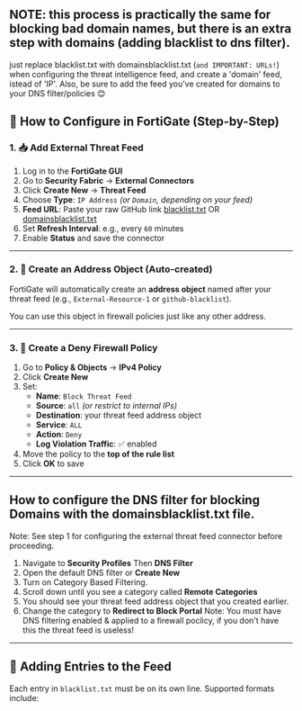 ## NOTE: this process is practically the same for blocking bad domain names, but there is an extra step with domains (adding blacklist to dns filter).
just replace blacklist.txt with domainsblacklist.txt (`and IMPORTANT: URLs!`) when configuring the threat intelligence feed, and create a 'domain' feed, istead of 'IP'.
Also, be sure to add the feed you've created for domains to your DNS filter/policies 😊

## 🔧 How to Configure in FortiGate (Step-by-Step)

### 1. 📥 Add External Threat Feed

1. Log in to the **FortiGate GUI**
2. Go to **Security Fabric** → **External Connectors**
3. Click **Create New** → **Threat Feed**
4. Choose **Type**: `IP Address` *(or `Domain`, depending on your feed)*
5. **Feed URL**: Paste your raw GitHub link [blacklist.txt](https://raw.githubusercontent.com/osmiumostrich/Threat_Intelligence_Feeds/refs/heads/main/blacklist.txt) OR [domainsblacklist.txt](https://raw.githubusercontent.com/osmiumostrich/Threat_Intelligence_Feeds/refs/heads/main/domainsblacklist.txt)
7. Set **Refresh Interval**: e.g., every `60` minutes
8. Enable **Status** and save the connector

---

### 2. 🔐 Create an Address Object (Auto-created)

FortiGate will automatically create an **address object** named after your threat feed (e.g., `External-Resource-1` or `github-blacklist`).

You can use this object in firewall policies just like any other address.

---

### 3. 🚫 Create a Deny Firewall Policy

1. Go to **Policy & Objects** → **IPv4 Policy**
2. Click **Create New**
3. Set:
   - **Name**: `Block Threat Feed`
   - **Source**: `all` *(or restrict to internal IPs)*
   - **Destination**: your threat feed address object
   - **Service**: `ALL`
   - **Action**: `Deny`
   - **Log Violation Traffic**: ✅ enabled
4. Move the policy to the **top of the rule list**
5. Click **OK** to save

---
## How to configure the DNS filter for blocking Domains with the domainsblacklist.txt file.
Note: See step 1 for configuring the external threat feed connector before proceeding.
1. Navigate to **Security Profiles** Then **DNS Filter**
2. Open the default DNS filter or **Create New**
3. Turn on Category Based Filtering.
4. Scroll down until you see a category called **Remote Categories**
5. You should see your threat feed address object that you created earlier.
6. Change the category to **Redirect to Block Portal**
Note: You must have DNS filtering enabled & applied to a firewall poclicy, if you don't have this the threat feed is useless!
---

## 📝 Adding Entries to the Feed

Each entry in `blacklist.txt` must be on its own line. Supported formats include:
